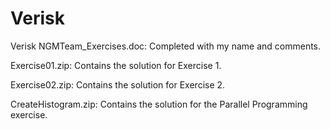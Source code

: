 # Verisk
Verisk
NGMTeam_Exercises.doc: Completed with my name and comments.

Exercise01.zip: Contains the solution for Exercise 1.

Exercise02.zip: Contains the solution for Exercise 2.

CreateHistogram.zip: Contains the solution for the Parallel Programming exercise.

